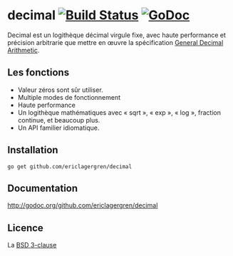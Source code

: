 # decimal [![Build Status](https://travis-ci.org/ericlagergren/decimal.png?branch=master)](https://travis-ci.org/ericlagergren/decimal) [![GoDoc](https://godoc.org/github.com/ericlagergren/decimal?status.svg)](https://godoc.org/github.com/ericlagergren/decimal)

Decimal est un logithèque décimal virgule fixe, avec haute performance et
précision arbitrarie que mettre en œuvre la spécification
[General Decimal Arithmetic](http://speleotrove.com/decimal/).

## Les fonctions

 * Valeur zéros sont sûr utiliser.
 * Multiple modes de fonctionnement 
 * Haute performance
 * Un logithèque mathématiques avec « sqrt », « exp », « log », fraction continue, et beaucoup plus.
 * Un API familier idiomatique.

## Installation

`go get github.com/ericlagergren/decimal`

## Documentation

http://godoc.org/github.com/ericlagergren/decimal

## Licence

La [BSD 3-clause](https://github.com/ericlagergren/decimal/blob/master/LICENSE)
